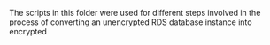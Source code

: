 The scripts in this folder were used for different steps involved in the process of converting an unencrypted RDS database instance into encrypted